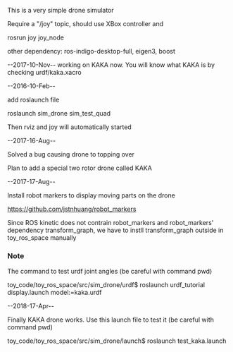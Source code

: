 This is a very simple drone simulator

Require a "/joy" topic, should use XBox controller and 

rosrun joy joy\_node

other dependency:
ros-indigo-desktop-full, eigen3, boost

--2017-10-Nov--
working on KAKA now. You will know what KAKA is by checking urdf/kaka.xacro

--2016-10-Feb--

add roslaunch file 

roslaunch sim\_drone sim\_test\_quad 

Then rviz and joy will automatically started

--2017-16-Aug--

Solved a bug causing drone to topping over

Plan to add a special two rotor drone called KAKA

--2017-17-Aug--

Install robot markers to display moving parts on the drone

https://github.com/jstnhuang/robot_markers

Since ROS kinetic does not contrain robot_markers and robot_markers' dependency transform_graph, we have to instll transform_graph outside in toy_ros_space manually


### Note

The command to test urdf joint angles (be careful with command pwd)

toy_code/toy_ros_space/src/sim_drone/urdf$ roslaunch urdf_tutorial display.launch model:=kaka.urdf


--2018-17-Apr--

Finally KAKA drone works. Use this launch file to test it (be careful with command pwd)

toy_code/toy_ros_space/src/sim_drone/launch$ roslaunch test_kaka.launch
